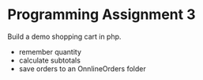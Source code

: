 Programming Assignment 3
=======

Build a demo shopping cart in php.

* remember quantity
* calculate subtotals
* save orders to an OnnlineOrders folder
